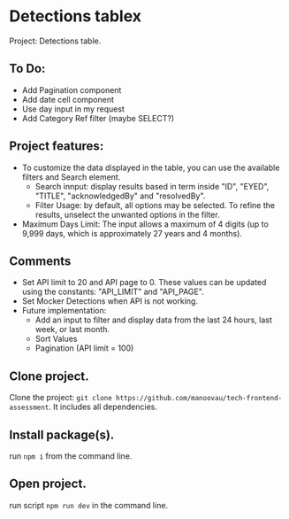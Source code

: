 # Detections tablex

Project: Detections table.

## To Do:

- Add Pagination component
- Add date cell component
- Use day input in my request
- Add Category Ref filter (maybe SELECT?)

## Project features:

- To customize the data displayed in the table, you can use the available filters and Search element.
  - Search innput: display results based in term inside "ID", "EYED", "TITLE", "acknowledgedBy" and "resolvedBy".
  - Filter Usage: by default, all options may be selected. To refine the results, unselect the unwanted options in the filter.
- Maximum Days Limit: The input allows a maximum of 4 digits (up to 9,999 days, which is approximately 27 years and 4 months).

## Comments

- Set API limit to 20 and API page to 0. These values can be updated using the constants: "API_LIMIT" and "API_PAGE".
- Set Mocker Detections when API is not working.
- Future implementation:
  - Add an input to filter and display data from the last 24 hours, last week, or last month.
  - Sort Values
  - Pagination (API limit = 100)

## Clone project.

Clone the project: `git clone https://github.com/manoovau/tech-frontend-assessment`.
It includes all dependencies.

## Install package(s).

run `npm i` from the command line.

## Open project.

run script `npm run dev` in the command line.
